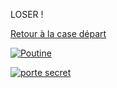 LOSER !



<a href="https://github.com/gavet92/LABY/blob/main/index.md">Retour à la case départ</a><br>

<a href="https://github.com/gavet92/LABY/blob/main/index.md"><img src="https://user-images.githubusercontent.com/115066388/198216280-97a0bf07-502d-4208-9455-69a6684d6ad3.png" alt="Poutine" /></a>


<a href="https://github.com/gavet92/LABY/blob/main/SECRET_ROOM.md"><img src="https://user-images.githubusercontent.com/115066388/198229571-20f4b6ef-ec5f-4f19-926f-95fa71949790.png" alt="porte secret" /></a>


